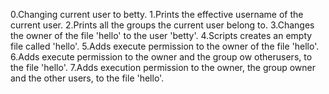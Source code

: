 0.Changing current user to betty.
1.Prints the effective username of the current user.
2.Prints all the groups the current user belong to.
3.Changes the owner of the file 'hello' to the user 'betty'.
4.Scripts creates an empty file called 'hello'.
5.Adds execute permission to the owner of the file 'hello'.
6.Adds execute permission to the owner and the group ow otherusers, to the file 'hello'.
7.Adds execution permission to the owner, the group owner and the other users, to the file 'hello'.

